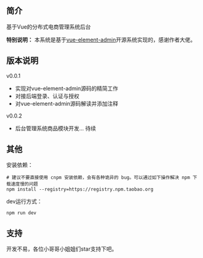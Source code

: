 ## 简介

基于Vue的分布式电商管理系统后台

**特别说明：**
本系统是基于[vue-element-admin](https://github.com/PanJiaChen/vue-element-admin)开源系统实现的，感谢作者大佬。

## 版本说明

v0.0.1 

- 实现对vue-element-admin源码的精简工作
- 对接后端登录、认证与授权
- 对vue-element-admin源码解读并添加注释

v0.0.2

- 后台管理系统商品模块开发... 待续

## 其他

安装依赖：

```nodejs
# 建议不要直接使用 cnpm 安装依赖，会有各种诡异的 bug。可以通过如下操作解决 npm 下载速度慢的问题
npm install --registry=https://registry.npm.taobao.org
```

dev运行方式：

```nodejs
npm run dev
```


## 支持

开发不易，各位小哥哥小姐姐们star支持下吧。